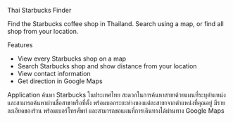 Thai Starbucks Finder

Find the Starbucks coffee shop in Thailand. Search using a map, or find all shop from your location.

Features
* View every Starbucks shop on a map
* Search Starbucks shop and show distance from your location
* View contact information
* Get direction in Google Maps

Application ค้นหา Starbucks ในประเทศไทย
สะดวกในการค้นหาสาขาด้วยแผนที่ระบุตำแหน่ง
และสามารถค้นหาผ่านชื่อสาขาหรือที่ตั้ง
พร้อมบอกระยะห่างของแต่ละสาขาจากตำแหน่งที่คุณอยู่
มีรายละเอียดของร้าน พร้อมเบอร์โทรศัพท์
และสามารถขอแผนที่การเดินทางได้ผ่านทาง Google Maps